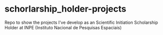 # schorlarship_holder-projects
Repo to show the projects I've develop as an Scientific Initiation Scholarship Holder at INPE (Instituto Nacional de Pesquisas Espaciais)
